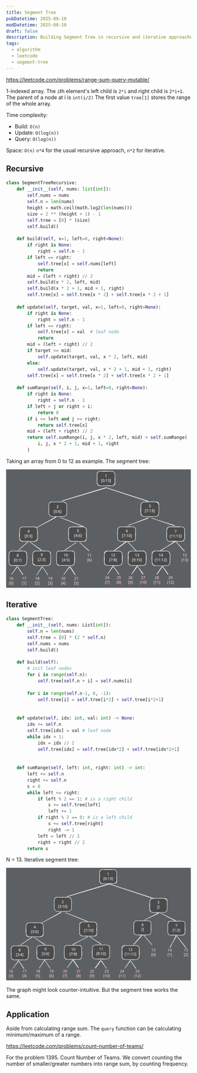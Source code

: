```yaml
---
title: Segment Tree
pubDatetime: 2025-08-10
modDatetime: 2025-08-10
draft: false
description: Building Segment Tree in recursive and iterative approaches. And its Applications.
tags:
  - algorithm
  - leetcode
  - segment-tree
---
```



<https://leetcode.com/problems/range-sum-query-mutable/>

1-indexed array. The `i`th element's left child is `2*i` and right child is `2*i+1`.
The parent of a node at i is `int(i/2)`
The first value `tree[1]` stores the range of the whole array.

Time complexity:

- Build: `O(n)`
- Update: `O(log(n))`
- Query: `O(log(n))`

Space: `O(n)`
`n*4` for the usual recursive approach, `n*2` for iterative.

## Recursive

```py
class SegmentTreeRecursive:
    def __init__(self, nums: list[int]):
        self.nums = nums
        self.n = len(nums)
        height = math.ceil(math.log2(len(nums)))
        size = 2 ** (height + 1) - 1
        self.tree = [0] * (size)
        self.build()

    def build(self, x=1, left=0, right=None):
        if right is None:
            right = self.n - 1
        if left == right:
            self.tree[x] = self.nums[left]
            return
        mid = (left + right) // 2
        self.build(x * 2, left, mid)
        self.build(x * 2 + 1, mid + 1, right)
        self.tree[x] = self.tree[x * 2] + self.tree[x * 2 + 1]

    def update(self, target, val, x=1, left=0, right=None):
        if right is None:
            right = self.n - 1
        if left == right:
            self.tree[x] = val  # leaf node
            return
        mid = (left + right) // 2
        if target <= mid:
            self.update(target, val, x * 2, left, mid)
        else:
            self.update(target, val, x * 2 + 1, mid + 1, right)
        self.tree[x] = self.tree[x * 2] + self.tree[x * 2 + 1]

    def sumRange(self, i, j, x=1, left=0, right=None):
        if right is None:
            right = self.n - 1
        if left > j or right < i:
            return 0
        if i <= left and j >= right:
            return self.tree[x]
        mid = (left + right) // 2
        return self.sumRange(i, j, x * 2, left, mid) + self.sumRange(
            i, j, x * 2 + 1, mid + 1, right
        )
```

Taking an array from 0 to 12 as example. The segment tree:

![Recursive segment tree](../../../assets/images/segment_tree_recursive.svg)

## Iterative

```py
class SegmentTree:
    def __init__(self, nums: List[int]):
        self.n = len(nums)
        self.tree = [0] * (2 * self.n)
        self.nums = nums
        self.build()

    def build(self):
        # init leaf nodes
        for i in range(self.n):
            self.tree[self.n + i] = self.nums[i]

        for i in range(self.n-1, 0, -1):
            self.tree[i] = self.tree[i*2] + self.tree[i*2+1]


    def update(self, idx: int, val: int) -> None:
        idx += self.n
        self.tree[idx] = val # leaf node
        while idx > 1:
            idx = idx // 2
            self.tree[idx] = self.tree[idx*2] + self.tree[idx*2+1]


    def sumRange(self, left: int, right: int) -> int:
        left += self.n
        right += self.n
        s = 0
        while left <= right:
            if left % 2 == 1: # is a right child
                s += self.tree[left]
                left += 1
            if right % 2 == 0: # is a left child
                s += self.tree[right]
                right -= 1
            left = left // 2
            right = right // 2
        return s
```

N = 13. Iterative segment tree:

![Iterative segment tree](../../../assets/images/segment_tree_interative.svg)

The graph might look counter-intuitive. But the segment tree works the same.

## Application

Aside from calculating range sum. The `query` function can be calculating minimum/maximum of a range.

<https://leetcode.com/problems/count-number-of-teams/>

For the problem 1395. Count Number of Teams. We convert counting the number of smaller/greater numbers into range sum, by counting frequency.
